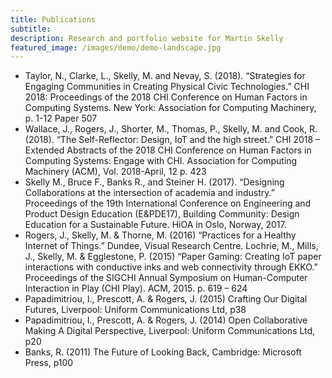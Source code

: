 ```yaml
---
title: Publications
subtitle:
description: Research and portfolio website for Martin Skelly
featured_image: /images/demo/demo-landscape.jpg
---
```



* Taylor, N., Clarke, L., Skelly, M. and Nevay, S. (2018). “Strategies for Engaging Communities in Creating Physical Civic Technologies.” CHI 2018: Proceedings of the 2018 CHI Conference on Human Factors in Computing Systems. New York: Association for Computing Machinery, p. 1-12 Paper 507
* Wallace, J., Rogers, J., Shorter, M., Thomas, P., Skelly, M. and Cook, R. (2018). “The Self-Reflector: Design, IoT and the high street.” CHI 2018 – Extended Abstracts of the 2018 CHI Conference on Human Factors in Computing Systems: Engage with CHI. Association for Computing Machinery (ACM), Vol. 2018-April, 12 p. 423
* Skelly M., Bruce F., Banks R., and Steiner H. (2017). “Designing Collaborations at the intersection of academia and industry.” Proceedings of the 19th International Conference on Engineering and Product Design Education (E&PDE17), Building Community: Design Education for a Sustainable Future. HiOA in Oslo, Norway, 2017.
* Rogers, J., Skelly, M. & Thorne, M. (2016) “Practices for a Healthy Internet of Things.” Dundee, Visual Research Centre.
Lochrie, M., Mills, J., Skelly, M. & Egglestone, P. (2015) “Paper Gaming: Creating IoT paper interactions with conductive inks and web connectivity through EKKO.” Proceedings of the SIGCHI Annual Symposium on Human-Computer Interaction in Play (CHI Play). ACM, 2015. p. 619 – 624
* Papadimitriou, I., Prescott, A. & Rogers, J. (2015) Crafting Our Digital Futures, Liverpool: Uniform Communications Ltd, p38
* Papadimitriou, I., Prescott, A. & Rogers, J. (2014) Open Collaborative Making A Digital Perspective, Liverpool: Uniform Communications Ltd, p20
* Banks, R. (2011) The Future of Looking Back, Cambridge: Microsoft Press, p100
